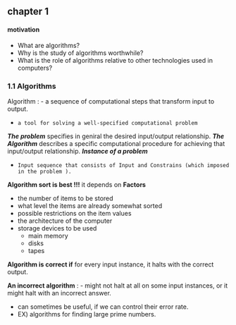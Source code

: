 ## chapter 1
#### motivation
- What are algorithms?
-  Why is the study of algorithms worthwhile?
-  What is the role of algorithms relative to other technologies used in computers?
### 1.1 Algorithms 
Algorithm
: -     a sequence of computational steps that transform input to output. 
   -     a tool for solving a well-specified computational problem
***The problem*** specifies in geniral the desired input/output relationship.
***The Algorithm*** describes a specific computational procedure for achieving that input/output relationship.
***Instance of a problem*** 
-     Input sequence that consists of Input and Constrains (which imposed in the problem ).   
**Algorithm sort is best !!!** it depends on **Factors**
- the number of items to be stored
- what level the items are already somewhat sorted 
- possible restrictions on the item values
- the architecture of the computer
- storage devices to be used 
   - main memory
   -  disks
   -  tapes

**Algorithm is correct if**  for every input instance,
 it halts with the correct output.  

**An incorrect algorithm** 
: - might not halt at all on some input instances, or it might halt with an incorrect answer.
  -  can sometimes be useful, if we can control their error rate.
  - EX) algorithms for finding large prime numbers.
